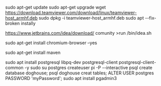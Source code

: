 sudo apt-get update
sudo apt-get upgrade
wget https://download.teamviewer.com/download/linux/teamviewer-host_armhf.deb
sudo dpkg -i teamviewer-host_armhf.deb
sudo apt --fix-broken instally


https://www.jetbrains.com/idea/download/
comunity >run /bin/idea.sh

sudo apt-get install chromium-browser –yes

sudo apt-get install maven

sudo apt install postgresql libpq-dev postgresql-client postgresql-client-common -y
sudo su postgres
createuser pi -P --interactive
psql
create database doghouse;
psql doghouse
creat tables;
ALTER USER postgres PASSWORD 'myPassword';
sudo apt install pgadmin3